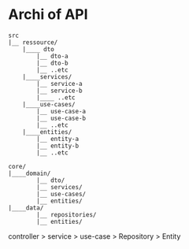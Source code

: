 # Archi of API

```
src
|__ ressource/
    |____ dto
        |__ dto-a
        |__ dto-b
        |__ ..etc
    |____services/
        |__ service-a
        |__ service-b
        |____ ..etc
    |____use-cases/
        |__ use-case-a
        |__ use-case-b
        |__ ..etc
    |____entities/
        |__ entity-a
        |__ entity-b
        |__ ..etc

core/
|____domain/
        |__ dto/
        |__ services/
        |__ use-cases/
        |__ entities/
|____data/
        |__ repositories/
        |__ entities/
```


controller > service > use-case > Repository > Entity
                      
                     